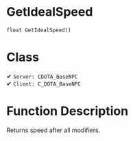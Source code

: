 # GetIdealSpeed
```
float GetIdealSpeed()
```
# Class
✔ `Server: CDOTA_BaseNPC`  
✔ `Client: C_DOTA_BaseNPC`  

# Function Description
Returns speed after all modifiers.
